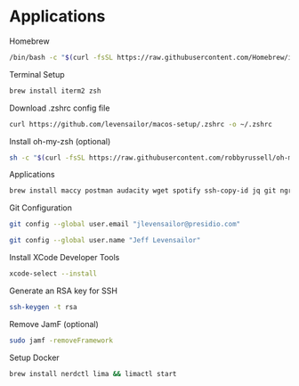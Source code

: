 # Applications

Homebrew
```sh
/bin/bash -c "$(curl -fsSL https://raw.githubusercontent.com/Homebrew/install/HEAD/install.sh)"
```

Terminal Setup
```sh
brew install iterm2 zsh
```

Download .zshrc config file
```sh
curl https://github.com/levensailor/macos-setup/.zshrc -o ~/.zshrc
```

Install oh-my-zsh (optional)
```sh
sh -c "$(curl -fsSL https://raw.githubusercontent.com/robbyrussell/oh-my-zsh/master/tools/install.sh)"
```

Applications
```sh
brew install maccy postman audacity wget spotify ssh-copy-id jq git ngrok neofetch jq node nvm npm python3 gimp visual-studio-code
```

Git Configuration
```sh
git config --global user.email "jlevensailor@presidio.com"
```
```sh
git config --global user.name "Jeff Levensailor"
```

Install XCode Developer Tools
```sh
xcode-select --install
```

Generate an RSA key for SSH
```sh
ssh-keygen -t rsa
```

Remove JamF (optional)
```sh
sudo jamf -removeFramework
```

Setup Docker
```sh
brew install nerdctl lima && limactl start
```


